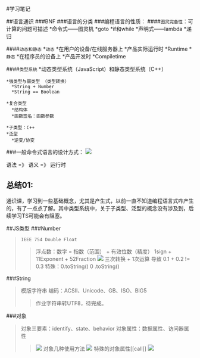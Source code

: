 #学习笔记

##语言通识
###BNF
###语言的分类
###编程语言的性质：
  ####`图灵完备性`：可计算的问题可描述
    *命令式——图灵机
      *goto
      *if和while
    *声明式——lambda
      *递归
  
  ####`动态和静态`
    *`动态`
      *在用户的设备/在线服务器上
      *产品实际运行时
      *Runtime
    *`静态`
      *在程序员的设备上
      *产品开发时
      *Compiletime

  ####`类型系统`
    *动态类型系统（JavaScript）和静态类型系统（C++）

    *强类型与弱类型 （类型转换）
      *String + Number
      *String == Boolean

    *复合类型
      *结构体
      *函数签名：函数参数

    *子类型：C++
    *泛型
      *逆变/协变

###一般命令式语言的设计方式：
  ![](https://github.com/greatfanfan/Frontend-02-Template/tree/master/week02/images/image01.png)

  语法 =》 语义 =》 运行时


总结01:
---------
通识课，学习到一些基础概念，尤其是产生式，以前一直不知道编程语言式咋产生的，有了一点点了解。其中类型系统中，关于子类型、泛型的概念没有涉及到，后续学习TS可能会有阻塞。

##JS类型
###Number
>`IEEE 754 Double Float`
>>浮点数：数字 = 指数（范围） + 有效位数（精度）
> 1sign + 11Exponent + 52Fraction
>>![](https://github.com/greatfanfan/Frontend-02-Template/tree/master/week02/images/image02.png)
三次转换 + 1次运算 导致 0.1 + 0.2 != 0.3
特殊：0.toString()   0 .toString()

###String
> 模版字符串
> 编码：ACSII、Unicode、GB、ISO、BIG5
>> 作业字符串转UTF8，待完成。

###对象
>对象三要素：identify、state、behavior
对象属性：数据属性、访问器属性
>>![](https://github.com/greatfanfan/Frontend-02-Template/tree/master/week02/images/image03.png)
对象几种使用方法
>>![](https://github.com/greatfanfan/Frontend-02-Template/tree/master/week02/images/image04.png)
特殊的对象属性[[call]]
>>![](https://github.com/greatfanfan/Frontend-02-Template/tree/master/week02/images/image05.png)